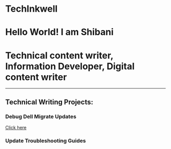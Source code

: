 # TechInkwell <h1>Hello World! I am Shibani</h1>
<h1>Technical content writer, Information Developer, Digital content writer</h1>
<hr><!---->
<h2>Technical Writing Projects:</h2>
<h3>Debug Dell Migrate Updates</h3>
<!--https://www.dell.com/support/manuals/en-in/data-assistant/migrate_1.0_ug/tips-for-faster-data-migration?guid=guid-45251d5f-7954-4620-b8d2-70797f7d37fc&lang=en-us"-->
<a href="https://www.dell.com/support/manuals/en-in/data-assistant/migrate_1.0_ug/tips-for-faster-data-migration?guid=guid-45251d5f-7954-4620-b8d2-70797f7d37fc&lang=en-us">Click here</a>
<h3>Update Troubleshooting Guides</h3>
